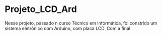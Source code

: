# Projeto_LCD_Ard
Nesse projeto, passado n curso Técnico em Informática, foi constrído um sistema eletrônico com Arduino, com placa LCD. Com a final


